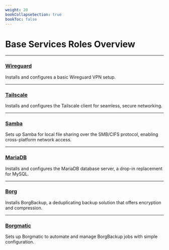 ```yaml
---
weight: 20
bookCollapseSection: true
bookToc: false
---
```


# Base Services Roles Overview



---
### [**Wireguard**](/docs/roles/base-services/wireguard)

Installs and configures a basic Wireguard VPN setup.

---

### [**Tailscale**](/docs/roles/base-services/tailscale)

Installs and configures the Tailscale client for seamless, secure networking.

---

### [**Samba**](/docs/roles/base-services/samba)

Sets up Samba for local file sharing over the SMB/CIFS protocol, enabling cross-platform network access.

---

### [**MariaDB**](/docs/roles/base-services/mariadb)

Installs and configures the MariaDB database server, a drop-in replacement for MySQL.

---

### [**Borg**](/docs/roles/base-services/borg)

Installs BorgBackup, a deduplicating backup solution that offers encryption and compression.

---

### [**Borgmatic**](/docs/roles/base-services/borgmatic)

Sets up Borgmatic to automate and manage BorgBackup jobs with simple configuration.
